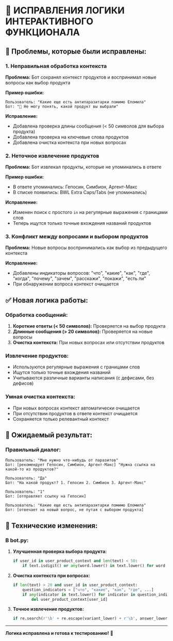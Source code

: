 # 🔧 ИСПРАВЛЕНИЯ ЛОГИКИ ИНТЕРАКТИВНОГО ФУНКЦИОНАЛА

## 🚨 **Проблемы, которые были исправлены:**

### 1. **Неправильная обработка контекста**
**Проблема:** Бот сохранял контекст продуктов и воспринимал новые вопросы как выбор продукта

**Пример ошибки:**
```
Пользователь: "Какие еще есть антипаразитарки помимо Еломила"
Бот: "🤔 Не могу понять, какой продукт вы выбрали"
```

**Исправление:**
- Добавлена проверка длины сообщения (< 50 символов для выбора продукта)
- Добавлена проверка на ключевые слова продуктов
- Добавлена очистка контекста при новых вопросах

### 2. **Неточное извлечение продуктов**
**Проблема:** Бот извлекал продукты, которые не упоминались в ответе

**Пример ошибки:**
- В ответе упоминались: Гепосин, Симбион, Аргент-Макс
- В списке появились: BWL Extra Caps/Tabs (не упоминались)

**Исправление:**
- Изменен поиск с простого `in` на регулярные выражения с границами слов
- Теперь ищутся только точные вхождения названий продуктов

### 3. **Конфликт между вопросами и выбором продуктов**
**Проблема:** Новые вопросы воспринимались как выбор из предыдущего контекста

**Исправление:**
- Добавлены индикаторы вопросов: "что", "какие", "как", "где", "когда", "почему", "зачем", "расскажи", "покажи", "есть ли"
- При обнаружении вопроса контекст очищается

## ✅ **Новая логика работы:**

### **Обработка сообщений:**
1. **Короткие ответы (< 50 символов):** Проверяется на выбор продукта
2. **Длинные сообщения (> 20 символов):** Проверяется на новые вопросы
3. **Очистка контекста:** При новых вопросах или отсутствии продуктов

### **Извлечение продуктов:**
- Используются регулярные выражения с границами слов
- Ищутся только точные вхождения названий
- Учитываются различные варианты написания (с дефисами, без дефисов)

### **Умная очистка контекста:**
- При новых вопросах контекст автоматически очищается
- При отсутствии продуктов в ответе контекст очищается
- Сохраняется только релевантный контекст

## 🎯 **Ожидаемый результат:**

### **Правильный диалог:**
```
Пользователь: "Мне нужно что-нибудь от паразитов"
Бот: [рекомендует Гепосин, Симбион, Аргент-Макс] "Нужна ссылка на какой-то из продуктов?"

Пользователь: "Да"
Бот: "На какой продукт? 1. Гепосин 2. Симбион 3. Аргент-Макс"

Пользователь: "1"
Бот: [отправляет ссылку на Гепосин]

Пользователь: "Какие еще есть антипаразитарки помимо Еломила"
Бот: [отвечает на новый вопрос, не путая с выбором продукта]
```

## 🔧 **Технические изменения:**

### **В bot.py:**
1. **Улучшенная проверка выбора продукта:**
   ```python
   if user_id in user_product_context and len(text) < 50:
       if text.isdigit() or any(word.lower() in text.lower() for word in [...])
   ```

2. **Очистка контекста при вопросах:**
   ```python
   if len(text) > 20 and user_id in user_product_context:
       question_indicators = ["что", "какие", "как", "где", ...]
       if any(indicator in text.lower() for indicator in question_indicators):
           del user_product_context[user_id]
   ```

3. **Точное извлечение продуктов:**
   ```python
   if re.search(r'\b' + re.escape(variant_lower) + r'\b', answer_lower):
   ```

---

**Логика исправлена и готова к тестированию!** 🚀





